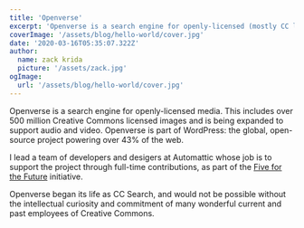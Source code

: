 ```yaml
---
title: 'Openverse'
excerpt: 'Openverse is a search engine for openly-licensed (mostly CC licensed) media that I help build at Automattic.'
coverImage: '/assets/blog/hello-world/cover.jpg'
date: '2020-03-16T05:35:07.322Z'
author:
  name: zack krida
  picture: '/assets/zack.jpg'
ogImage:
  url: '/assets/blog/hello-world/cover.jpg'
---
```


Openverse is a search engine for openly-licensed media. This includes over 500 million Creative Commons licensed images and is being expanded to support audio and video. Openverse is part of WordPress: the global, open-source project powering over 43% of the web.

I lead a team of developers and desigers at Automattic whose job is to support the project through full-time contributions, as part of the [Five for the Future](https://wordpress.org/five-for-the-future/) initiative.

Openverse began its life as CC Search, and would not be possible without the intellectual curiosity and commitment of many wonderful current and past employees of Creative Commons.
